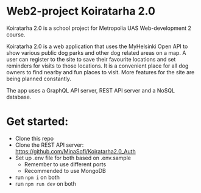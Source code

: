 # Web2-project Koiratarha 2.0

Koiratarha 2.0 is a school project for Metropolia UAS Web-development 2 course.

Koiratarha 2.0 is a web application that uses the MyHelsinki Open API to show various public dog parks and other dog related areas on a map. A user can register to the site to save their favourite locations and set reminders for visits to those locations. It is a convenient place for all dog owners to find nearby and fun places to visit. More features for the site are being planned constantly.

The app uses a GraphQL API server, REST API server and a NoSQL database.

# Get started:

- Clone this repo
- Clone the REST API server: https://github.com/MinaSofi/Koiratarha2.0_Auth
- Set up .env file for both based on .env.sample
  - Remember to use different ports
  - Recommended to use MongoDB
- run `npm i` on both
- run `npm run dev` on both
